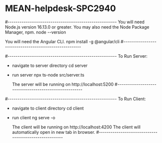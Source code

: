 # MEAN-helpdesk-SPC2940

#--------------------------------------------------------
You will need Node.js version 16.13.0 or greater.
You may also need the Node Package Manager, npm.
  node --version

You will need the Angular CLI.
  npm install -g @angular/cli
#--------------------------------------------------------


#--------------------------------------------------------
To Run Server:
- navigate to server directory
  cd server

- run server
  npx ts-node src/server.ts

  The server will be running on http://localhost:5200
#--------------------------------------------------------



#--------------------------------------------------------
To Run Client:
- navigate to client directory
  cd client

- run client
  ng serve -o

  The client will be running on http://localhost:4200
  The client will automatically open in new tab in browser.
#--------------------------------------------------------
